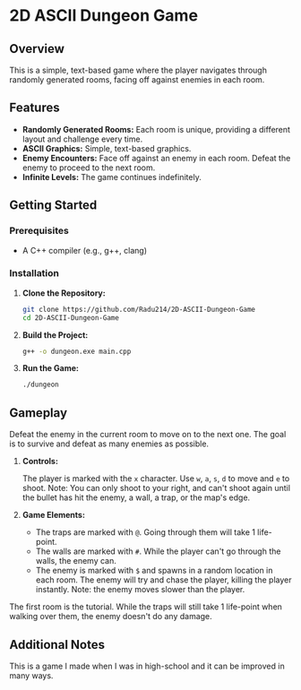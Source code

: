 # 2D ASCII Dungeon   Game

## Overview
This is a simple, text-based game where the player navigates through randomly generated rooms, facing off against
enemies in each room.

## Features

- **Randomly Generated Rooms:** Each room is unique, providing a different layout and challenge every time.
- **ASCII Graphics:** Simple, text-based graphics.
- **Enemy Encounters:** Face off against an enemy in each room. Defeat the enemy to proceed to the next room.
- **Infinite Levels:** The game continues indefinitely.

## Getting Started

### Prerequisites

- A C++ compiler (e.g., g++, clang)

### Installation

1. **Clone the Repository:**
   ```sh
   git clone https://github.com/Radu214/2D-ASCII-Dungeon-Game
   cd 2D-ASCII-Dungeon-Game

2. **Build the Project:**
    ```sh
    g++ -o dungeon.exe main.cpp

3. **Run the Game:**
    ```sh
    ./dungeon

## Gameplay

Defeat the enemy in the current room to move on to the next one. The goal is to survive and defeat as many enemies as possible.

1. **Controls:**

    The player is marked with the `x` character. Use `w`, `a`, `s`, `d` to move and `e` to shoot. Note: You can only shoot to your right, and can't shoot again until the bullet has hit the enemy, a wall, a trap, or the map's edge.

2. **Game Elements:**

    - The traps are marked with `@`. Going through them will take 1 life-point.
    - The walls are marked with `#`. While the player can't go through the walls, the enemy can.
    - The enemy is marked with `$` and spawns in a random location in each room. The enemy will try and chase the player, killing the player instantly. Note: the enemy moves slower than the player.

The first room is the tutorial. While the traps will still take 1 life-point when walking over them, the enemy doesn't do any damage.

## Additional Notes

This is a game I made when I was in high-school and it can be improved in many ways.


